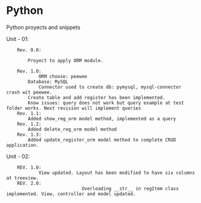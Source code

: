 # Python
Python proyects and snippets

Unit - 01:

		Rev. 0.0:

			Proyect to apply ORM module.

		Rev. 1.0:
		        ORM choose: peewee 
			Database: MySQL
           		Connector used to create db: pymysql, mysql-connector crash wit peewee.
			Create table and add register has been implemented.
			Know issues: query does not work but query example at test folder works. Next revision will implement queries
		Rev. 1.1:
			Added show_reg_orm model method, implemented as a query
		Rev. 1.2:
			Added delete_reg_orm model method
		Rev. 1.3:
			Added update_register_orm model method to complete CRUD application.


Unit - 02:

		REV. 1.0:
				View updated. Layout has been modified to have six columns at treeview.
		REV. 2.0:
                                Overloading __str__ in regItem class implemented. View, controller and model updated.
	
